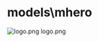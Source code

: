 <h1>models\mhero</h1>
<div class="container text-center">
<div class="row">
<div class="col col-lg-2 col-6">
<img src="https://media.evkx.net/multimedia/models/mhero/logo_xst.png" class="img-thumbnail" alt="logo.png">
logo.png
</div>
</div>
</div>
